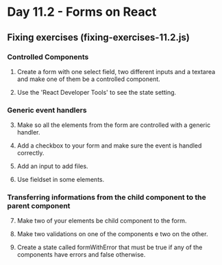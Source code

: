 # Day 11.2 - Forms on React

## Fixing exercises (fixing-exercises-11.2.js)

### Controlled Components

1. Create a form with one select field, two different inputs and a textarea and make one of them be a controlled component.

2. Use the 'React Developer Tools' to see the state setting.

### Generic event handlers

3. Make so all the elements from the form are controlled with a generic handler.

4. Add a checkbox to your form and make sure the event is handled correctly.

5. Add an input to add files.

6. Use fieldset in some elements.

### Transferring informations from the child component to the parent component

7. Make two of your elements be child component to the form.

8. Make two validations on one of the components e two on the other.

9. Create a state called formWithError that must be true if any of the components have errors and false otherwise.